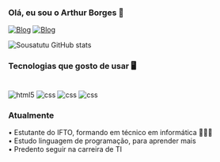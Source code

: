 ### Olá, eu sou o Arthur Borges 🚀

[![Blog](https://img.shields.io/badge/Discord-7289DA?style=for-the-badge&logo=discord&logoColor=white)](https://discord.com/channels/@SrBaiano)
[![Blog](https://img.shields.io/badge/Instagram-E4405F?style=for-the-badge&logo=instagram&logoColor=white)](https://instagram.com/arthurborges_s)

![Sousatutu GitHub stats](https://github-readme-stats.vercel.app/api?username=Sousatutu&show_icons=true&theme=dracula)

### Tecnologias que gosto de usar 🖥️
<div style="display: inline_block"><br/>
    <img alt="html5" src="https://img.shields.io/badge/HTML5-E34F26?style=for-the-badge&logo=html5&logoColor=white">
     <img alt="css" src="https://img.shields.io/badge/CSS-239120?&style=for-the-badge&logo=css3&logoColor=white">
     <img alt="css" src="https://img.shields.io/badge/Python-14354C?style=for-the-badge&logo=python&logoColor=white">
       <img alt="css" src="https://img.shields.io/badge/Bootstrap-563D7C?style=for-the-badge&logo=bootstrap&logoColor=white">
  
</div>

### Atualmente
 • Estutante do IFTO, formando em técnico em informática 👨🏾‍💻<br>
 • Estudo linguagem de programação, para aprender mais <br>
 • Predento seguir na carreira de TI <br>
